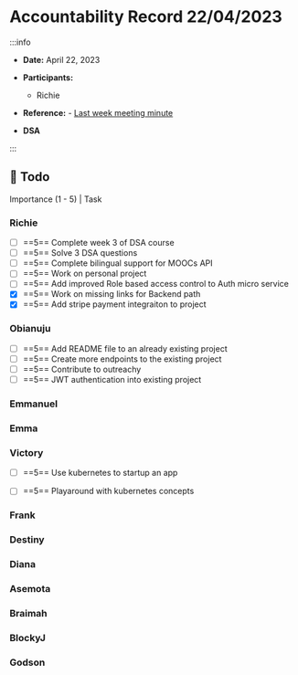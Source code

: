 Accountability Record 22/04/2023
===


:::info
- **Date:** April 22, 2023
- **Participants:**
    - Richie


- **Reference:** - [Last week meeting minute](https://hackmd.io/IyatTq35Q82bCXJ-6bZTaQ)

- **DSA**
<!--     
    - https://leetcode.com/problems/valid-sudoku/
    - https://leetcode.com/problems/encode-and-decode-strings/
    - https://leetcode.com/problems/longest-consecutive-sequence/ -->

:::


:closed_book: Todo
--
Importance (1 - 5) | Task

### Richie
- [ ] ==5== Complete week 3 of DSA course
- [ ] ==5== Solve 3 DSA questions
- [ ] ==5== Complete bilingual support for MOOCs API
- [ ] ==5== Work on personal project
- [ ] ==5== Add improved Role based access control to Auth micro service
- [x] ==5== Work on missing links for Backend path
- [x] ==5== Add stripe payment integraiton to project

### Obianuju
- [ ] ==5== Add README file to an already existing project
- [ ] ==5== Create more endpoints to the existing project
- [ ] ==5== Contribute to outreachy
- [ ] ==5== JWT authentication into existing project

### Emmanuel


### Emma
 

### Victory
- [ ] ==5== Use kubernetes to startup an app
- [ ] ==5== Playaround with kubernetes concepts

 
### Frank


### Destiny


### Diana


### Asemota


### Braimah


### BlockyJ


### Godson
